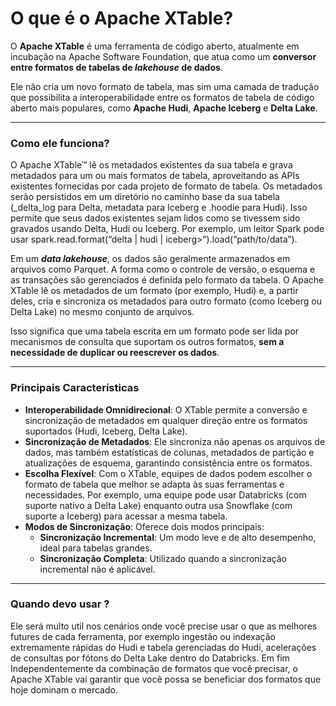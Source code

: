 
# O que é o Apache XTable?

O **Apache XTable** é uma ferramenta de código aberto, atualmente em incubação na Apache Software Foundation, que atua como um **conversor entre formatos de tabelas de _lakehouse_ de dados**.

Ele não cria um novo formato de tabela, mas sim uma camada de tradução que possibilita a interoperabilidade entre os formatos de tabela de código aberto mais populares, como **Apache Hudi**, **Apache Iceberg** e **Delta Lake**.

---

### Como ele funciona?

O Apache XTable™ lê os metadados existentes da sua tabela e grava metadados para um ou mais formatos de tabela, aproveitando as APIs existentes fornecidas por cada projeto de formato de tabela. Os metadados serão persistidos em um diretório no caminho base da sua tabela (_delta_log para Delta, metadata para Iceberg e .hoodie para Hudi). Isso permite que seus dados existentes sejam lidos como se tivessem sido gravados usando Delta, Hudi ou Iceberg. Por exemplo, um leitor Spark pode usar spark.read.format(“delta | hudi | iceberg>”).load(“path/to/data”). 

Em um **_data lakehouse_**, os dados são geralmente armazenados em arquivos como Parquet. A forma como o controle de versão, o esquema e as transações são gerenciados é definida pelo formato da tabela. O Apache XTable lê os metadados de um formato (por exemplo, Hudi) e, a partir deles, cria e sincroniza os metadados para outro formato (como Iceberg ou Delta Lake) no mesmo conjunto de arquivos.

Isso significa que uma tabela escrita em um formato pode ser lida por mecanismos de consulta que suportam os outros formatos, **sem a necessidade de duplicar ou reescrever os dados**.

---

### Principais Características

* **Interoperabilidade Omnidirecional**: O XTable permite a conversão e sincronização de metadados em qualquer direção entre os formatos suportados (Hudi, Iceberg, Delta Lake).
* **Sincronização de Metadados**: Ele sincroniza não apenas os arquivos de dados, mas também estatísticas de colunas, metadados de partição e atualizações de esquema, garantindo consistência entre os formatos.
* **Escolha Flexível**: Com o XTable, equipes de dados podem escolher o formato de tabela que melhor se adapta às suas ferramentas e necessidades. Por exemplo, uma equipe pode usar Databricks (com suporte nativo a Delta Lake) enquanto outra usa Snowflake (com suporte a Iceberg) para acessar a mesma tabela.
* **Modos de Sincronização**: Oferece dois modos principais:
    * **Sincronização Incremental**: Um modo leve e de alto desempenho, ideal para tabelas grandes.
    * **Sincronização Completa**: Utilizado quando a sincronização incremental não é aplicável.

 ---
 
### Quando devo usar ?
Ele será multo util nos cenários onde você precise usar o que as melhores futures de cada ferramenta, por exemplo ingestão ou indexação extremamente rápidas do Hudi e tabela gerenciadas do Hudi, acelerações de consultas por fótons do Delta Lake dentro do Databricks. Em fim Independentemente da combinação de formatos que você precisar, o Apache XTable vai garantir que você possa se beneficiar dos formatos que hoje dominam o mercado. 
